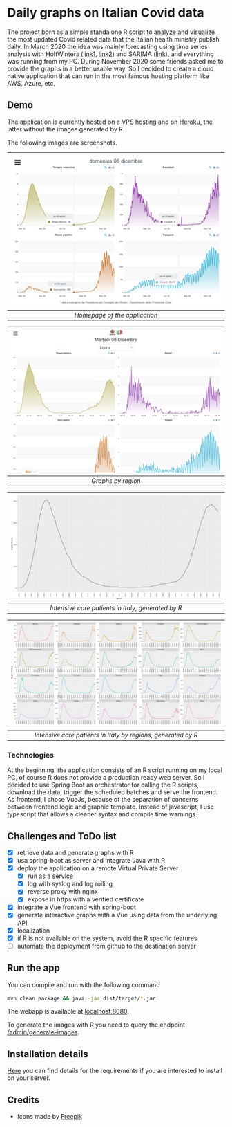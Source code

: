 # Daily graphs on Italian Covid data

The project born as a simple standalone R script to analyze and visualize the most updated Covid related data that the Italian health ministry publish daily. In March 2020 the idea was mainly forecasting using time series analysis with HoltWinters ([link1](https://www.rdocumentation.org/packages/stats/versions/3.6.2/topics/HoltWinters), [link2](https://grisha.org/blog/2016/01/29/triple-exponential-smoothing-forecasting/)) and SARIMA ([link](https://towardsdatascience.com/understanding-sarima-955fe217bc77)), and everything was running from my PC. During November 2020 some friends asked me to provide the graphs in a better usable way. So I decided to create a cloud native application that can run in the most famous hosting platform like AWS, Azure, etc.

## Demo

The application is currently hosted on a [VPS hosting](https://covid-sentry.ddns.net) and on [Heroku](https://covid-sentry.herokuapp.com), the latter without the images generated by R.

The following images are screenshots.

|![home](docs/homepage.png)|
|:--:| 
| *Homepage of the application* |

|![home](docs/regional.png)|
|:--:| 
| *Graphs by region* |


|![intensive care national](docs/terapia_intensiva.png)|
|:--:| 
| *Intensive care patients in Italy, generated by R* |


|![intensive care regional](docs/terapia_intensiva_r.png)|
|:--:| 
| *Intensive care patients in Italy by regions, generated by R* |

### Technologies

At the beginning, the application consists of an R script running on my local PC, of course R does not provide a production ready web server. So I decided to use Spring Boot as orchestrator for calling the R scripts, download the data, trigger the scheduled batches and serve the frontend. As frontend, I chose VueJs, because of the separation of concerns between frontend logic and graphic template. Instead of javascript, I use typescript that allows a cleaner syntax and compile time warnings.

## Challenges and ToDo list

- [x] retrieve data and generate graphs with R
- [x] usa spring-boot as server and integrate Java with R
- [x] deploy the application on a remote Virtual Private Server
    - [x] run as a service
    - [x] log with syslog and log rolling
    - [x] reverse proxy with nginx
    - [x] expose in https with a verified certificate
- [x] integrate a Vue frontend with spring-boot
- [x] generate interactive graphs with a Vue using data from the underlying API
- [x] localization
- [x] if R is not available on the system, avoid the R specific features
- [ ] automate the deployment from github to the destination server

## Run the app

You can compile and run with the following command

```sh
mvn clean package && java -jar dist/target/*.jar
```

The webapp is available at [localhost:8080](http://localhost:8080).

To generate the images with R you need to query the endpoint [/admin/generate-images](http://localhost:8080/admin/generate-images).

## Installation details

[Here](install/INSTALL.md) you can find details for the requirements if you are interested to install on your server.


## Credits

* Icons made by [Freepik](https://www.flaticon.com/authors/freepik)
